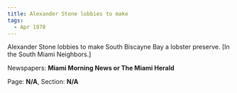 ```yaml
---  
title: Alexander Stone lobbies to make  
tags:  
  - Apr 1978  
---  
```

  
Alexander Stone lobbies to make South Biscayne Bay a lobster preserve. [In the South Miami Neighbors.]  
  
Newspapers: **Miami Morning News or The Miami Herald**  
  
Page: **N/A**, Section: **N/A** 
